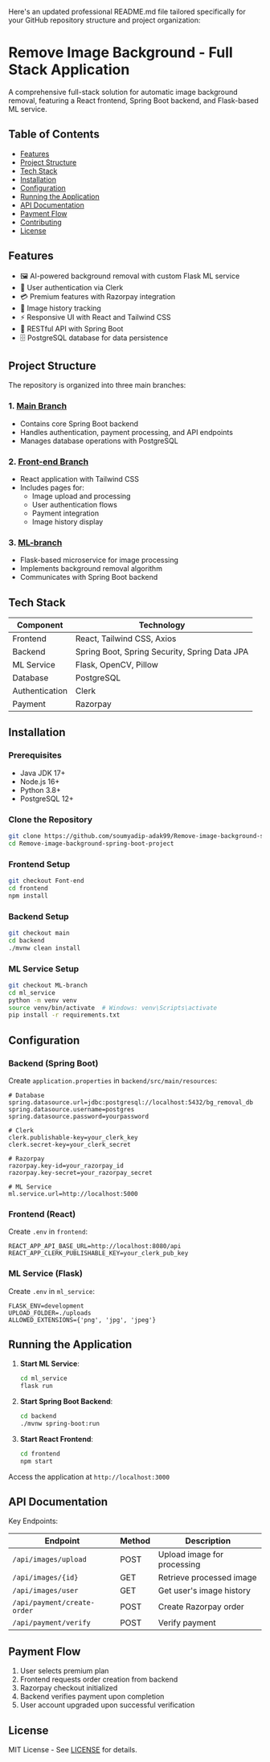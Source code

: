 Here's an updated professional README.md file tailored specifically for your GitHub repository structure and project organization:

# Remove Image Background - Full Stack Application

A comprehensive full-stack solution for automatic image background removal, featuring a React frontend, Spring Boot backend, and Flask-based ML service.

## Table of Contents

- [Features](#features)
- [Project Structure](#project-structure)
- [Tech Stack](#tech-stack)
- [Installation](#installation)
- [Configuration](#configuration)
- [Running the Application](#running-the-application)
- [API Documentation](#api-documentation)
- [Payment Flow](#payment-flow)
- [Contributing](#contributing)
- [License](#license)

## Features

- 🖼️ AI-powered background removal with custom Flask ML service
- 👤 User authentication via Clerk
- 💳 Premium features with Razorpay integration
- 📁 Image history tracking
- ⚡ Responsive UI with React and Tailwind CSS
- 🔄 RESTful API with Spring Boot
- 🗄️ PostgreSQL database for data persistence

## Project Structure

The repository is organized into three main branches:

### 1. [Main Branch](https://github.com/soumyadip-adak99/Remove-image-background-spring-boot-project)
- Contains core Spring Boot backend
- Handles authentication, payment processing, and API endpoints
- Manages database operations with PostgreSQL

### 2. [Front-end Branch](https://github.com/soumyadip-adak99/Remove-image-background-spring-boot-project/tree/Font-end)
- React application with Tailwind CSS
- Includes pages for:
    - Image upload and processing
    - User authentication flows
    - Payment integration
    - Image history display

### 3. [ML-branch](https://github.com/soumyadip-adak99/Remove-image-background-spring-boot-project/tree/ML-branch)
- Flask-based microservice for image processing
- Implements background removal algorithm
- Communicates with Spring Boot backend

## Tech Stack

| Component        | Technology |
|-----------------|------------|
| Frontend        | React, Tailwind CSS, Axios |
| Backend         | Spring Boot, Spring Security, Spring Data JPA |
| ML Service      | Flask, OpenCV, Pillow |
| Database        | PostgreSQL |
| Authentication  | Clerk |
| Payment         | Razorpay |

## Installation

### Prerequisites

- Java JDK 17+
- Node.js 16+
- Python 3.8+
- PostgreSQL 12+

### Clone the Repository

```bash
git clone https://github.com/soumyadip-adak99/Remove-image-background-spring-boot-project.git
cd Remove-image-background-spring-boot-project
```

### Frontend Setup

```bash
git checkout Font-end
cd frontend
npm install
```

### Backend Setup

```bash
git checkout main
cd backend
./mvnw clean install
```

### ML Service Setup

```bash
git checkout ML-branch
cd ml_service
python -m venv venv
source venv/bin/activate  # Windows: venv\Scripts\activate
pip install -r requirements.txt
```

## Configuration

### Backend (Spring Boot)

Create `application.properties` in `backend/src/main/resources`:

```properties
# Database
spring.datasource.url=jdbc:postgresql://localhost:5432/bg_removal_db
spring.datasource.username=postgres
spring.datasource.password=yourpassword

# Clerk
clerk.publishable-key=your_clerk_key
clerk.secret-key=your_clerk_secret

# Razorpay
razorpay.key-id=your_razorpay_id
razorpay.key-secret=your_razorpay_secret

# ML Service
ml.service.url=http://localhost:5000
```

### Frontend (React)

Create `.env` in `frontend`:

```env
REACT_APP_API_BASE_URL=http://localhost:8080/api
REACT_APP_CLERK_PUBLISHABLE_KEY=your_clerk_pub_key
```

### ML Service (Flask)

Create `.env` in `ml_service`:

```env
FLASK_ENV=development
UPLOAD_FOLDER=./uploads
ALLOWED_EXTENSIONS={'png', 'jpg', 'jpeg'}
```

## Running the Application

1. **Start ML Service**:
   ```bash
   cd ml_service
   flask run
   ```

2. **Start Spring Boot Backend**:
   ```bash
   cd backend
   ./mvnw spring-boot:run
   ```

3. **Start React Frontend**:
   ```bash
   cd frontend
   npm start
   ```

Access the application at `http://localhost:3000`

## API Documentation

Key Endpoints:

| Endpoint | Method | Description |
|----------|--------|-------------|
| `/api/images/upload` | POST | Upload image for processing |
| `/api/images/{id}` | GET | Retrieve processed image |
| `/api/images/user` | GET | Get user's image history |
| `/api/payment/create-order` | POST | Create Razorpay order |
| `/api/payment/verify` | POST | Verify payment |

## Payment Flow

1. User selects premium plan
2. Frontend requests order creation from backend
3. Razorpay checkout initialized
4. Backend verifies payment upon completion
5. User account upgraded upon successful verification

## License

MIT License - See [LICENSE](LICENSE) for details.
